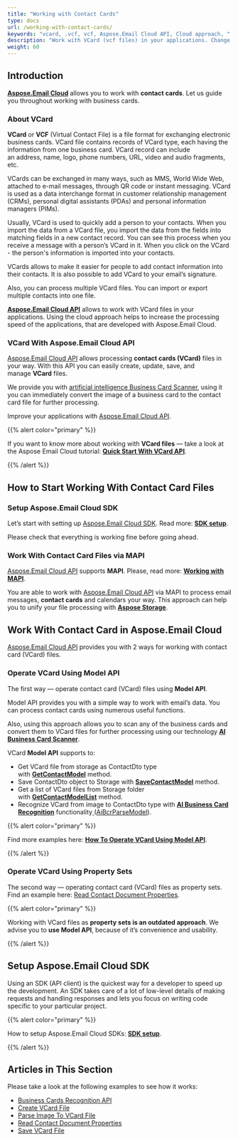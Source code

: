 ```yaml
---
title: "Working with Contact Cards"
type: docs
url: /working-with-contact-cards/
keywords: "vcard, .vcf, vcf, Aspose.Email Cloud API, Cloud approach, "
description: "Work with VCard (vcf files) in your applications. Change VCard format,  import vcf to outlook, parse business card to VCard with AI, work with vcf contacts."
weight: 60
---
```


## **Introduction**
[**Aspose.Email Cloud**](https://products.aspose.cloud/email/family) allows you to work with **contact cards**. Let us guide you throughout working with business cards.
### **About VCard**
**VCard** or **VCF** (Virtual Contact File) is a file format for exchanging electronic business cards. VCard file contains records of VCard type, each having the information from one business card. VCard record can include an address, name, logo, phone numbers, URL, video and audio fragments, etc. 

VCards can be exchanged in many ways, such as MMS, World Wide Web, attached to e-mail messages, through QR code or instant messaging. VCard is used as a data interchange format in customer relationship management (CRMs), personal digital assistants (PDAs) and personal information managers (PIMs). 

Usually, VCard is used to quickly add a person to your contacts. When you import the data from a VCard file, you import the data from the fields into matching fields in a new contact record. You can see this process when you receive a message with a person’s VCard in it. When you click on the VCard - the person's information is imported into your contacts. 

VCards allows to make it easier for people to add contact information into their contacts. It is also possible to add VCard to your email’s signature. 

Also, you can process multiple VCard files. You can import or export multiple contacts into one file. 

[**Aspose.Email Cloud API**](https://products.aspose.cloud/email/family) allows to work with VCard files in your applications. Using the cloud approach helps to increase the processing speed of the applications, that are developed with Aspose.Email Cloud.


### **VCard With Aspose.Email Cloud API**
[Aspose.Email Cloud API](https://products.aspose.cloud/email/family) allows processing **contact cards (VCard)** files in your way. With this API you can easily create, update, save, and manage **VCard** files.

We provide you with [artificial intelligence Business Card Scanner](https://wiki.lutsk.dynabic.com/Aspose%20Email/Aspose.Email%20for%20Cloud/Aspose.Email%20for%20Cloud%20-%20Documentation%20improvements/Getting%20started/1.%20Overview/1.%20Key%20features%20/BCR/), using it you can immediately convert the image of a business card to the contact card file for further processing.

Improve your applications with [Aspose.Email Cloud API](https://products.aspose.cloud/email/family).

{{% alert color="primary" %}} 

If you want to know more about working with **VCard files** — take a look at the Aspose Email Cloud tutorial: [**Quick Start With VCard API**](/email/quick-start-with-vcard-api/).

{{% /alert %}} 


## **How to Start Working With Contact Card Files**
### **Setup Aspose.Email Cloud SDK**
Let’s start with setting up [Aspose.Email Cloud SDK](https://products.aspose.cloud/email/family). Read more: [**SDK setup**](/email/sdk-setup/).

Please check that everything is working fine before going ahead.
### **Work With Contact Card Files via MAPI**
[Aspose.Email Cloud API](https://products.aspose.cloud/email/family) supports **MAPI**. Please, read more: [**Working with MAPI**](/email/working-with-mapi/).

You are able to work with [Aspose.Email Cloud API](https://products.aspose.cloud/email/family) via MAPI to process email messages, **contact cards** and calendars your way. This approach can help you to unify your file processing with [**Aspose Storage**](https://dashboard.aspose.cloud/#/storages).


## **Work With Contact Card in Aspose.Email Cloud**
[Aspose.Email Cloud API](https://products.aspose.cloud/email/family) provides you with 2 ways for working with contact card (VCard) files.
### **Operate VCard Using Model API**
The first way — operate contact card (VCard) files using **Model API**. 

Model API provides you with a simple way to work with email’s data. You can process contact cards using numerous useful functions.

Also, using this approach allows you to scan any of the business cards and convert them to VCard files for further processing using our technology [**AI Business Card Scanner**](https://wiki.lutsk.dynabic.com/Aspose%20Email/Aspose.Email%20for%20Cloud/Aspose.Email%20for%20Cloud%20-%20Documentation%20improvements/Getting%20started/1.%20Overview/1.%20Key%20features%20/BCR/).

VCard **Model API** supports to:

- Get VCard file from storage as ContactDto type with [**GetContactModel**](https://github.com/aspose-email-cloud/aspose-email-cloud-dotnet/blob/master/docs/EmailApi.md#GetContactModel) method.
- Save ContactDto object to Storage with [**SaveContactModel**](https://github.com/aspose-email-cloud/aspose-email-cloud-dotnet/blob/master/docs/EmailApi.md#SaveContactModel) method.
- Get a list of VCard files from Storage folder with [**GetContactModelList**](https://github.com/aspose-email-cloud/aspose-email-cloud-dotnet/blob/master/docs/EmailApi.md#GetContactModelList) method.
- Recognize VCard from image to ContactDto type with [**AI Business Card Recognition**](https://wiki.lutsk.dynabic.com/Aspose%20Email/Aspose.Email%20for%20Cloud/Aspose.Email%20for%20Cloud%20-%20Documentation%20improvements/Getting%20started/1.%20Overview/1.%20Key%20features%20/BCR/) functionality[ ](https://wiki.lutsk.dynabic.com/Aspose%20Email/Aspose.Email%20for%20Cloud/Aspose.Email%20for%20Cloud%20-%20Documentation%20improvements/Getting%20started/1.%20Overview/1.%20Key%20features%20/BCR/)([AiBcrParseModel](https://github.com/aspose-email-cloud/aspose-email-cloud-dotnet/blob/master/docs/EmailApi.md#AiBcrParseModel)).



{{% alert color="primary" %}} 

Find more examples here: [**How To Operate VCard Using Model API**](/email/how-to-operate-vcard-using-model-api/).

{{% /alert %}} 
### **Operate VCard Using Property Sets**
The second way — operating contact card (VCard) files as property sets. Find an example here: [Read Contact Document Properties](/email/read-contact-document-properties/).

{{% alert color="primary" %}} 

Working with VCard files as **property sets is an outdated approach**. We advise you to **use Model API**, because of it’s convenience and usability.

{{% /alert %}} 


## **Setup Aspose.Email Cloud SDK**
Using an SDK (API client) is the quickest way for a developer to speed up the development. An SDK takes care of a lot of low-level details of making requests and handling responses and lets you focus on writing code specific to your particular project.

{{% alert color="primary" %}} 

How to setup Aspose.Email Cloud SDKs: [**SDK setup**](/email/sdk-setup/).

{{% /alert %}} 


## **Articles in This Section**
Please take a look at the following examples to see how it works:

- [Business Cards Recognition API](/email/business-cards-recognition-api/)
- [Create VCard File](/email/create-vcard-file/)
- [Parse Image To VCard File](/email/parse-image-to-vcard-file/)
- [Read Contact Document Properties](/email/read-contact-document-properties/)
- [Save VCard File](/email/save-vcard-file/)
